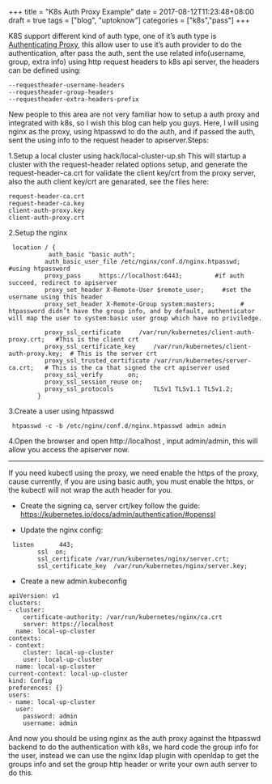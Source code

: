 +++
title = "K8s Auth Proxy Example"
date = 2017-08-12T11:23:48+08:00
draft = true
tags = ["blog", "uptoknow"]
categories = ["k8s","pass"]
+++

K8S support different kind of auth type, one of it’s auth type is [Authenticating Proxy](https://kubernetes.io/docs/admin/authentication/#authenticating-proxy), this allow user to use it’s auth provider to do the authentication, after pass the auth, sent the use related info(username, group, extra info) using http request headers to k8s api server, the headers can be defined using:

```
--requestheader-username-headers
--requestheader-group-headers
--requestheader-extra-headers-prefix
```

New people to this area are not very familiar how to setup a auth proxy and integrated with k8s, so I wish this blog can help you guys. Here, I will using nginx as the proxy, using htpasswd to do the auth, and if passed the auth, sent the using info to the request header to apiserver.Steps:

1.Setup a local cluster using hack/local-cluster-up.sh
This will startup a cluster with the request-header related options setup, and generate the request-header-ca.crt for validate the client key/crt from the proxy server, also the auth client key/crt are genarated, see the files here:

```
request-header-ca.crt
request-header-ca.key
client-auth-proxy.key
client-auth-proxy.crt
```

2.Setup the nginx

```
 location / {
           auth_basic "basic auth";
          auth_basic_user_file /etc/nginx/conf.d/nginx.htpasswd;     #using htpassword
          proxy_pass     https://localhost:6443;         #if auth succeed, redirect to apiserver
          proxy_set_header X-Remote-User $remote_user;     #set the username using this header
          proxy_set_header X-Remote-Group system:masters;       # htpassword didn’t have the group info, and by default, authenticator will map the user to system:basic user group which have no priviledge.

          proxy_ssl_certificate     /var/run/kubernetes/client-auth-proxy.crt;   #This is the client crt
          proxy_ssl_certificate_key     /var/run/kubernetes/client-auth-proxy.key;  # This is the server crt
          proxy_ssl_trusted_certificate /var/run/kubernetes/server-ca.crt;   # This is the ca that signed the crt apiserver used
          proxy_ssl_verify       on;
          proxy_ssl_session_reuse on;
          proxy_ssl_protocols           TLSv1 TLSv1.1 TLSv1.2;
        }

```

3.Create a user using htpasswd

```
 htpasswd -c -b /etc/nginx/conf.d/nginx.htpasswd admin admin
```

4.Open the browser and open http://localhost , input admin/admin, this will allow you access the apiserver now.

---

If you need kubectl using the proxy, we need enable the https of the proxy, cause currently, if you are using basic auth, you must enable the https, or the kubectl will not wrap the auth header for you.

* Create the signing ca, server crt/key follow the guide:
https://kubernetes.io/docs/admin/authentication/#openssl

* Update the nginx config:

```
 listen       443;
        ssl  on;
        ssl_certificate /var/run/kubernetes/nginx/server.crt;
        ssl_certificate_key  /var/run/kubernetes/nginx/server.key;

```

* Create a new admin.kubeconfig

```
apiVersion: v1
clusters:
- cluster:
    certificate-authority: /var/run/kubernetes/nginx/ca.crt
    server: https://localhost
  name: local-up-cluster
contexts:
- context:
    cluster: local-up-cluster
    user: local-up-cluster
  name: local-up-cluster
current-context: local-up-cluster
kind: Config
preferences: {}
users:
- name: local-up-cluster
  user:
    password: admin
    username: admin
```

And now you should be using nginx as the auth proxy against the htpasswd backend to do the authentication with k8s, we hard code the group info for the user, instead we can use the nginx ldap plugin with openldap to get the groups info and set the group http header or write your own auth server to do this.
